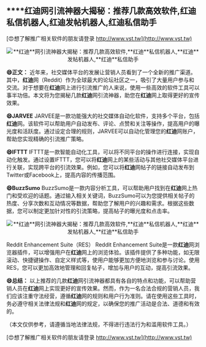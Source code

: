 ## ****红迪**网引流神器大揭秘：推荐几款高效软件,**红迪**私信机器人,**红迪**发帖机器人,**红迪**私信助手**

[😍想了解推广相关软件的朋友请登录 http://www.vst.tw](http://www.vst.tw)

 <center><img src="https://vst.tw/MP4/tuiguang/png/3.png" alt="**红迪**网引流神器大揭秘：推荐几款高效软件,**红迪**私信机器人,**红迪**发帖机器人,**红迪**私信助手"></center>

**😄正文：**
近年来，社交媒体平台的发展让营销人员看到了一个全新的推广渠道。其中，**红迪**网（Reddit）作为全球最大的论坛社区之一，吸引了大量用户参与和交流。对于想要在**红迪**网上进行引流推广的人来说，使用一些高效的软件工具可以事半功倍。本文将为您揭秘几款**红迪**网引流神器，助您在**红迪**网上取得更好的宣传效果。

**😄JARVEE**
JARVEE是一款功能强大的社交媒体自动化软件，支持多个平台，包括**红迪**网。该软件可以帮助用户自动发布、评论、点赞和关注等操作，提高用户的曝光度和活跃度。通过设定合理的规则，JARVEE可以自动化管理您的**红迪**网账户，帮助您实现精确的引流推广策略。

**😄IFTTT**
IFTTT是一款智能自动化工具，可以将不同平台的操作进行连接，实现自动化触发。通过设置IFTTT，您可以将**红迪**网上的某些活动与其他社交媒体平台进行关联，实现跨平台的引流效果。例如，您可以将**红迪**网帖子的链接自动发布到Twitter或Facebook上，提高内容的传播范围。

**😄BuzzSumo**
BuzzSumo是一款内容分析工具，可以帮助用户找到在**红迪**网上热门和受欢迎的话题。通过输入相关关键词，BuzzSumo可以为您提供相关帖子的热度、分享次数和互动情况等数据，帮助您了解用户的兴趣和需求。根据这些数据，您可以制定更加针对性的引流策略，提高帖子的曝光度和点击率。

 <center><img src="https://vst.tw/MP4/tuiguang/png/3.png" alt="**红迪**网引流神器大揭秘：推荐几款高效软件,**红迪**私信机器人,**红迪**发帖机器人,**红迪**私信助手"></center>

Reddit Enhancement Suite（RES）
Reddit Enhancement Suite是一款**红迪**网浏览器插件，可以增强用户在**红迪**网上的浏览体验。该插件提供了多种功能，如无限滚动、快捷键操作、自定义样式等，使用户能够更加方便地浏览和参与讨论。使用RES，您可以更加高效地管理和回复帖子，增加与用户的互动，提高引流效果。

**😄总结：**
以上推荐的几款**红迪**网引流神器都具有各自的特点和功能，可以帮助营销人员在**红迪**网上实现更好的宣传效果。然而，作为一名合法合规的营销人员，我们应该注重守法经营，遵循**红迪**网的规则和用户行为准则。请在使用这些工具时，务必遵守相关法律法规和**红迪**网的规定，以确保您的推广活动是合法、道德和有效的。

（本文仅供参考，请遵循当地法律法规，不得进行违法行为和滥用软件工具。）

[😍想了解推广相关软件的朋友请登录 http://www.vst.tw](http://www.vst.tw)



